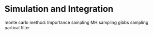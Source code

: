 # Simulation and Integration
monte carlo method: Importance sampling
MH sampling 
gibbs sampling 
partical filter
